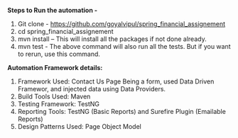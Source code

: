 

**Steps to Run the automation -**
1.	Git clone - https://github.com/goyalvipul/spring_financial_assignement
3.	cd spring_financial_assignement
4.	mvn install – This will install all the packages if not done already.
5.	mvn test - The above command will also run all the tests. But if you want to rerun, use this command.


**Automation Framework details:**

1. Framework Used: Contact Us Page Being a form, used Data Driven Framewor, and injected data using Data Providers.
2. Build Tools Used: Maven
3. Testing Framework: TestNG
4. Reporting Tools: TestNG (Basic Reports) and Surefire Plugin (Emailable Reports)
5. Design Patterns Used: Page Object Model
